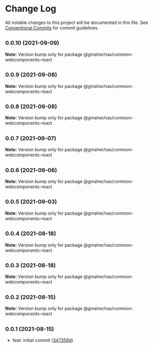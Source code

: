 # Change Log

All notable changes to this project will be documented in this file.
See [Conventional Commits](https://conventionalcommits.org) for commit guidelines.

## <small>0.0.10 (2021-09-09)</small>

**Note:** Version bump only for package @gmahechas/common-webcomponents-react





## <small>0.0.9 (2021-09-08)</small>

**Note:** Version bump only for package @gmahechas/common-webcomponents-react





## <small>0.0.8 (2021-09-08)</small>

**Note:** Version bump only for package @gmahechas/common-webcomponents-react





## <small>0.0.7 (2021-09-07)</small>

**Note:** Version bump only for package @gmahechas/common-webcomponents-react





## <small>0.0.6 (2021-09-06)</small>

**Note:** Version bump only for package @gmahechas/common-webcomponents-react





## <small>0.0.5 (2021-09-03)</small>

**Note:** Version bump only for package @gmahechas/common-webcomponents-react





## <small>0.0.4 (2021-08-18)</small>

**Note:** Version bump only for package @gmahechas/common-webcomponents-react





## <small>0.0.3 (2021-08-18)</small>

**Note:** Version bump only for package @gmahechas/common-webcomponents-react





## <small>0.0.2 (2021-08-15)</small>

**Note:** Version bump only for package @gmahechas/common-webcomponents-react





## <small>0.0.1 (2021-08-15)</small>

* feat: initial commit ([347359d](https://github.com/gmahechas/erp/commit/347359d))
